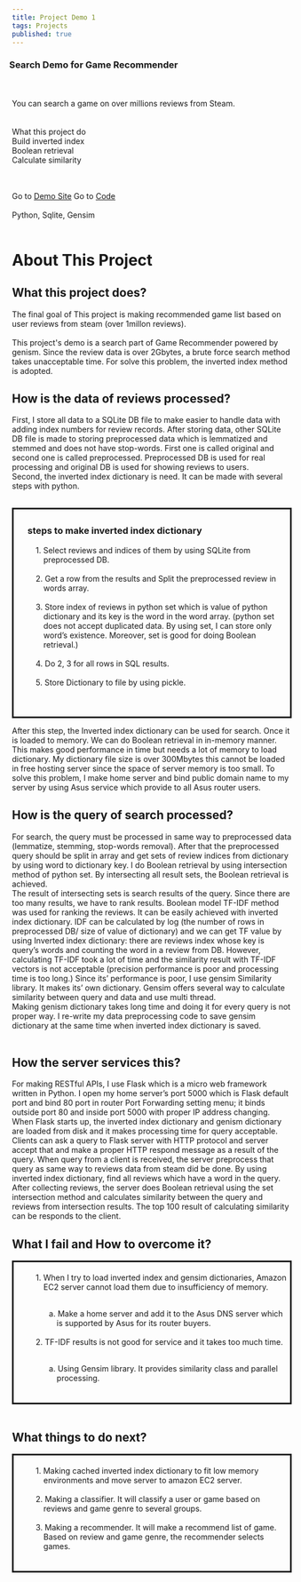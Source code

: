```yaml
---
title: Project Demo 1
tags: Projects
published: true
---
```

<html>  
<head>  
  <style>  
    div.nintyning {  
      padding-top: 5px;  
      padding-bottom: 5px;  
      padding-right: 5px;  
      padding-left: 30px;  
      border: 3px solid;  
      text-indent: -1em;
    }  
    h3 {  
    	text-indent: -5px;  
    }
    ul{
    	list-style-type:none;
    }
  </style>  
</head> 
<body>
<H3>Search Demo for Game Recommender</H3><br>
<br>You can search a game on over millions reviews from Steam.<br><br>
<br>What this project do
<br>Build inverted index
<br>Boolean retrieval
<br>Calculate similarity 

<br><br>
Go to <a href="http://nintyning2.asuscomm.com">Demo Site</a>
Go to <a href="https://github.com/youngtakcho/qutworkshop_nabi/tree/master/gamerecommder
">Code</a>
<br><br>
Python, Sqlite, Gensim<br><br>
<H1>About This Project</H1>

<h2>What this project does?</h2>
<p>
The final goal of This project is making recommended game list based on user reviews from steam (over 1millon reviews).<br>
<br>
This project's demo is a search part of Game Recommender powered by genism.
Since the review data is over 2Gbytes, a brute force search method takes unacceptable time.
For solve this problem, the inverted index method is adopted.<br>
</p>
<h2>How is the data of reviews processed?</h2>

First, I store all data to a SQLite DB file to make easier to handle data with adding index numbers for review records. After storing data, other SQLite DB file is made to storing preprocessed data which is lemmatized and stemmed and does not have stop-words. First one is called original and second one is called preprocessed. Preprocessed DB is used for real processing and original DB is used for showing reviews to users.<br>
Second, the inverted index dictionary is need. It can be made with several steps with python.<br><br>
<div class="nintyning">
	<h3>steps to make inverted index dictionary</h3>
	<ul>
<li>1.	Select reviews and indices of them by using SQLite from preprocessed DB.</li><br>
<li>2.	Get a row from the results and Split the preprocessed review in words array.</li><br>
<li>3.	Store index of reviews in python set which is value of python dictionary and its key is the word in the word array. (python set does not accept duplicated data. By using set, I can store only word’s existence. Moreover, set is good for doing Boolean retrieval.) </li><br>
<li>4.	Do 2, 3 for all rows in SQL results.</li><br>
<li>5.	Store Dictionary to file by using pickle.</li><br><br>
</ul>
</div>
<p>
After this step, the Inverted index dictionary can be used for search. Once it is loaded to memory. We can do Boolean retrieval in in-memory manner. This makes good performance in time but needs a lot of memory to load dictionary.
My dictionary file size is over 300Mbytes this cannot be loaded in free hosting server since the space of server memory is too small. To solve this problem, I make home server and bind public domain name to my server by using Asus service which provide to all Asus router users.<br>
</p>
<h2>How is the query of search processed?</h2>

For search, the query must be processed in same way to preprocessed data (lemmatize, stemming, stop-words removal). After that the preprocessed query should be split in array and get sets of review indices from dictionary by using word to dictionary key. I do Boolean retrieval by using intersection method of python set. By intersecting all result sets, the Boolean retrieval is achieved.<br>
The result of intersecting sets is search results of the query. Since there are too many results, we have to rank results.
Boolean model TF-IDF method was used for ranking the reviews. It can be easily achieved with inverted index dictionary. IDF can be calculated by log (the number of rows in preprocessed DB/ size of value of dictionary) and we can get TF value by using Inverted index dictionary: there are reviews index whose key is query’s words and counting the word in a review from DB.
However, calculating TF-IDF took a lot of time and the similarity result with TF-IDF vectors is not acceptable (precision performance is poor and processing time is too long.)
Since its’ performance is poor, I use gensim Similarity library. It makes its’ own dictionary. Gensim offers several way to calculate similarity between query and data and use multi thread. <br>
Making genism dictionary takes long time and doing it for every query is not proper way. I re-write my data preprocessing code to save gensim dictionary at the same time when inverted index dictionary is saved.<br>
<br>
<h2>How the server services this?</h2>
<p>
For making RESTful APIs, I use Flask which is a micro web framework written in Python. I open my home server’s port 5000 which is Flask default port and bind 80 port in router Port Forwarding setting menu; it binds outside port 80 and inside port 5000 with proper IP address changing.
When Flask starts up, the inverted index dictionary and genism dictionary are loaded from disk and it makes processing time for query acceptable.
Clients can ask a query to Flask server with HTTP protocol and server accept that and make a proper HTTP respond message as a result of the query.
When query from a client is received, the server preprocess that query as same way to reviews data from steam did be done. By using inverted index dictionary, find all reviews which have a word in the query. After collecting reviews, the server does Boolean retrieval using the set intersection method and calculates similarity between the query and reviews from intersection results. The top 100 result of calculating similarity can be responds to the client.</p>
<h2>What I fail and How to overcome it?</h2>
<div class="nintyning">
	<ul>
<li>1.	When I try to load inverted index and gensim dictionaries, Amazon EC2 server cannot load them due to insufficiency of memory.</li><br>
<ul><li>a.	Make a home server and add it to the Asus DNS server which is supported by Asus for its router buyers.</li></ul><br>
<li>2.	TF-IDF results is not good for service and it takes too much time.</li><br>
<ul><li>a.	Using Gensim library. It provides similarity class and parallel processing.</li></ul><br>
</ul>
</div>
<br>
<h2>What things to do next?</h2>
<div class="nintyning">
	<ul>
<li>1.	Making cached inverted index dictionary to fit low memory environments and move server to amazon EC2 server.</li><br>
<li>2.	Making a classifier. It will classify a user or game based on reviews and game genre to several groups.</li><br>
<li>3.	Making a recommender. It will make a recommend list of game. Based on review and game genre, the recommender selects games.</li><br>
</ul>
</div>
</body>
</html>


